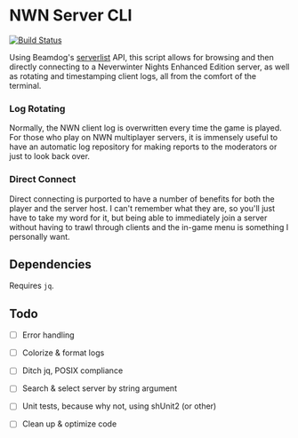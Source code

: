 # NWN Server CLI
[![Build Status](https://travis-ci.org/volsci/nwn-server-cli.svg?branch=master)](https://travis-ci.org/volsci/nwn-server-cli)

Using Beamdog's [serverlist](https://nwn.beamdog.net) API, this script allows for browsing and then directly connecting to a Neverwinter Nights Enhanced Edition server, as well as rotating and timestamping client logs, all from the comfort of the terminal.

### Log Rotating
Normally, the NWN client log is overwritten every time the game is played. For those who play on NWN multiplayer servers, it is immensely useful to have an automatic log repository for making reports to the moderators or just to look back over. 

### Direct Connect
Direct connecting is purported to have a number of benefits for both the player and the server host. I can't remember what they are, so you'll just have to take my word for it, but being able to immediately join a server without having to trawl through clients and the in-game menu is something I personally want. 

## Dependencies
Requires `jq`.

## Todo
- [ ] Error handling
- [ ] Colorize & format logs
- [ ] Ditch jq, POSIX compliance
- [ ] Search & select server by string argument
- [ ] Unit tests, because why not, using shUnit2 (or other)
- [ ] Clean up & optimize code

